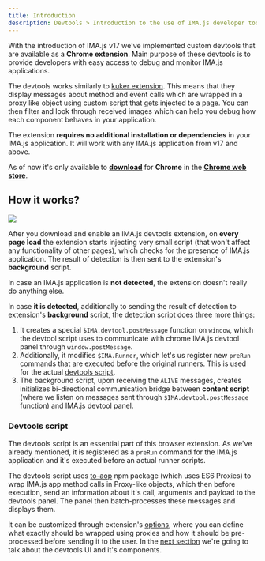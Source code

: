 ```yaml
---
title: Introduction
description: Devtools > Introduction to the use of IMA.js developer tools
---
```


With the introduction of IMA.js v17 we've implemented custom devtools that are available as a
**Chrome extension**. Main purpose of these devtools is to provide developers with easy access
to debug and monitor IMA.js applications.

The devtools works similarly to [kuker extension](https://github.com/krasimir/kuker).
This means that they display messages about method and event calls which are wrapped in a proxy like
object using custom script that gets injected to a page. You can then filter and look through received images
which can help you debug how each component behaves in your application.

The extension **requires no additional installation or dependencies** in your IMA.js application. It will
work with any IMA.js application from v17 and above.

As of now it's only available to [**download**](https://chrome.google.com/webstore/detail/imajs-developer-tools/jckgkffefmgcnbaimdmeoelgpjefpljh) for **Chrome** in the [**Chrome web store**](https://chrome.google.com/webstore/detail/imajs-developer-tools/jckgkffefmgcnbaimdmeoelgpjefpljh).

## How it works?

![](/docs/devtools-diagram.png)

After you download and enable an IMA.js devtools extension, on **every page load** the extension starts injecting
very small script (that won't affect any functionality of other pages), which checks for the presence of IMA.js application.
The result of detection is then sent to the extension's **background** script.

In case an IMA.js application is **not detected**, the extension doesn't really do anything else.

In case **it is detected**, additionally to sending the result of detection to extension's **background** script,
the detection script does three more things:

1. It creates a special `$IMA.devtool.postMessage` function on `window`, which the devtool script uses to communicate
with chrome IMA.js devtool panel through `window.postMessage`.
2. Additionally, it modifies `$IMA.Runner`, which let's us register new `preRun` commands that are executed before
the original runners. This is used for the actual [devtools script](./devtools-introduction#devtools-script).
3. The background script, upon receiving the `ALIVE` messages, creates initializes bi-directional communication bridge
between **content script** (where we listen on messages sent through `$IMA.devtool.postMessage` function) and IMA.js
devtool panel.

### Devtools script

The devtools script is an essential part of this browser extension. As we've already mentioned, it is registered
as a `preRun` command for the IMA.js application and it's executed before an actual runner scripts.

The devtools script uses [to-aop](https://www.npmjs.com/package/to-aop) npm package (which uses ES6 Proxies) to
wrap IMA.js app method calls in Proxy-like objects, which then before execution, send an information about it's
call, arguments and payload to the devtools panel. The panel then batch-processes these messages and displays them.

It can be customized through extension's [options](./devtools-options), where you can define what exactly
should be wrapped using proxies and how it should be pre-processed before sending it to the user. In the
[next section](./devtools-ui) we're going to talk about the devtools UI and it's components.
